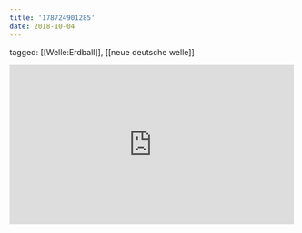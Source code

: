 ```yaml
---
title: '178724901285'
date: 2018-10-04
---
```

tagged: [[Welle:Erdball]], [[neue deutsche welle]]
<iframe allow="accelerometer; autoplay; clipboard-write; encrypted-media; gyroscope; picture-in-picture" allowfullscreen="" frameborder="0" height="281" id="youtube_iframe" src="https://www.youtube.com/embed/Wn5pIY-j2To?feature=oembed&amp;enablejsapi=1&amp;origin=https://safe.txmblr.com&amp;wmode=opaque" width="500"></iframe>